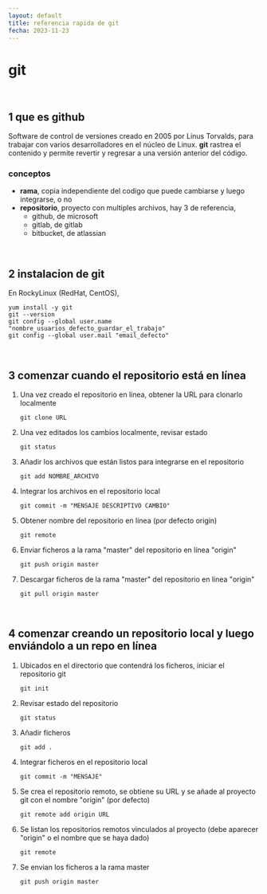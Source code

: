 ```yaml
---
layout: default
title: referencia rapida de git
fecha: 2023-11-23
---
```


# git


&nbsp;
## 1 que es github
Software de control de versiones creado en 2005 por Linus Torvalds, para trabajar con varios desarrolladores en el núcleo de Linux.
**git** rastrea el contenido y permite revertir y regresar a una versión anterior del código.

### conceptos
- **rama**, copia independiente del codigo que puede cambiarse y luego integrarse, o no
- **repositorio**, proyecto con multiples archivos, hay 3 de referencia,
    - github, de microsoft
    - gitlab, de gitlab
    - bitbucket, de atlassian

&nbsp;

## 2 instalacion de git
En RockyLinux (RedHat, CentOS),

    yum install -y git
    git --version
    git config --global user.name "nombre_usuarios_defecto_guardar_el_trabajo"
    git config --global user.mail "email_defecto"

&nbsp;

## 3 comenzar cuando el repositorio está en línea
1. Una vez creado el repositorio en línea, obtener la URL para clonarlo localmente

       git clone URL

2. Una vez editados los cambios localmente, revisar estado

       git status

3. Añadir los archivos que están listos para integrarse en el repositorio

       git add NOMBRE_ARCHIVO

4. Integrar los archivos en el repositorio local

       git commit -m "MENSAJE DESCRIPTIVO CAMBIO"

5. Obtener nombre del repositorio en línea (por defecto origin)

       git remote

6. Enviar ficheros a la rama "master" del repositorio en línea "origin"

       git push origin master

7. Descargar ficheros de la rama "master" del repositorio en línea "origin"

       git pull origin master

&nbsp;

## 4 comenzar creando un repositorio local y luego enviándolo a un repo en línea

1. Ubicados en el directorio que contendrá los ficheros, iniciar el repositorio git

       git init

2. Revisar estado del repositorio

       git status

3. Añadir ficheros

       git add .

4. Integrar ficheros en el repositorio local

       git commit -m "MENSAJE"

5. Se crea el repositorio remoto, se obtiene su URL y se añade al proyecto git con el nombre "origin" (por defecto)

       git remote add origin URL

6. Se listan los repositorios remotos vinculados al proyecto (debe aparecer "origin" o el nombre que se haya dado)

       git remote

7. Se envian los ficheros a la rama master

       git push origin master
